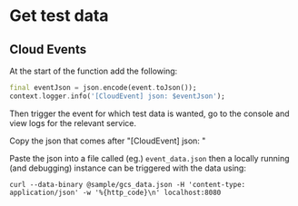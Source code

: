 # Get test data

## Cloud Events

At the start of the function add the following:

```Dart
final eventJson = json.encode(event.toJson());
context.logger.info('[CloudEvent] json: $eventJson');
```

Then trigger the event for which test data is wanted, go to the console and view logs for the relevant service.

Copy the json that comes after "[CloudEvent] json: "

Paste the json into a file called (eg.) `event_data.json` then a locally running (and debugging) instance can be triggered with the data using:

`curl --data-binary @sample/gcs_data.json -H 'content-type: application/json' -w '%{http_code}\n' localhost:8080`

